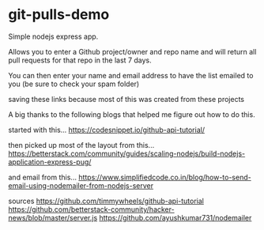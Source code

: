 # git-pulls-demo

Simple nodejs express app.

Allows you to enter a Github project/owner and repo name and will return all pull requests for that repo in the last 7 days. 

You can then enter your name and email address to have the list emailed to you (be sure to check your spam folder)

saving these links because most of this was created from these projects

A big thanks to the following blogs that helped me figure out how to do this.

started with this...
https://codesnippet.io/github-api-tutorial/

then picked up most of the layout from this... 
https://betterstack.com/community/guides/scaling-nodejs/build-nodejs-application-express-pug/

and email from this...
https://www.simplifiedcode.co.in/blog/how-to-send-email-using-nodemailer-from-nodejs-server

sources
https://github.com/timmywheels/github-api-tutorial
https://github.com/betterstack-community/hacker-news/blob/master/server.js
https://github.com/ayushkumar731/nodemailer

